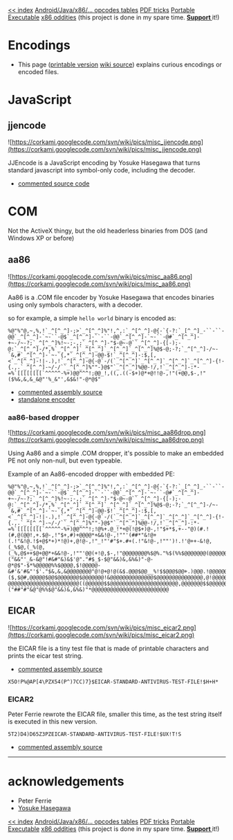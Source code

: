 [<< index](http://code.google.com/p/corkami/) [Android/Java/x86/... opcodes tables](http://opcodes.corkami.com) [PDF tricks](http://pdf.corkami.com) [Portable Executable](http://pe.corkami.com) [x86 oddities](http://x86.corkami.com) (this project is done in my spare time. **[Support ](http://code.google.com/p/corkami/wiki/About#Support_Corkami)** it!)

# Encodings #
  * This page ([printable version](http://code.google.com/p/corkami/wiki/Encodings?show=content) [wiki source](http://corkami.googlecode.com/svn/wiki/Encodings.wiki)) explains curious encodings or encoded files.


# JavaScript #
## jjencode ##
![https://corkami.googlecode.com/svn/wiki/pics/misc_jjencode.png](https://corkami.googlecode.com/svn/wiki/pics/misc_jjencode.png)

JJEncode is a JavaScript encoding by Yosuke Hasegawa that turns standard javascript into symbol-only code, including the decoder.

  * [commented source code](https://corkami.googlecode.com/svn/trunk/asm/encodings/jjencode.txt)

# COM #
Not the ActiveX thingy, but the old headerless binaries from DOS (and Windows XP or before)

## aa86 ##
![https://corkami.googlecode.com/svn/wiki/pics/misc_aa86.png](https://corkami.googlecode.com/svn/wiki/pics/misc_aa86.png)

Aa86 is a .COM file encoder by Yosuke Hasegawa that encodes binaries using only symbols characters, with a decoder.

so for example, a simple `hello world` binary is encoded as:
```
%@"%"@,~,%,!`_^[^_^]-;>`_^[^_^]%"!,^,:`_^[^_^]-@{-`{-?:`_[^_^]_-``-``-@@`_^[^_^]-`~-``-@$`_^[^_^]-``-``-@@`_^[^_^]-`~-``-@#`_^[^_^]-+~-/~-?;`_^[^_^]%!~-;-,;`_^[^_^]-"$-@~-@``_^[^_^]-{[-);-@:`_^[^_^]-/*,%`_^[^_^]`_^[^_^]`_^[^_^]`_^[^_^]%@$-@;-?;`_^[^_^]-/~-`&,#`_^[^_^]-`~-`{,*`_^[^_^]-@@-$!`_^[^_^]-:$,[,<`_^[^_^]-!|-.),!`_^[^_^]-@{-@`-/(`_^[^_^]`_^[^_^]`_^[^_^]`_^[^_^]-{!-{.,.`_^[^_^]-~/-/``_^[^_^]%""-}@$"`_^[^_^]%@@-!/,!`_^[^_^]-:*-=%`[[[[[[[[`^^^^^-%+)@@^^^!;@@_!,((,.((-$+)@*+@!!@-,!"(+@@,$-,!"($%&,&,&_&@"'%_&"',&$&!"-@*@$"
```

  * [commented assembly source](https://corkami.googlecode.com/svn/trunk/asm/encodings/aa86.asm)
  * [standalone encoder](https://corkami.googlecode.com/svn/trunk/asm/encodings/aa86.py)

### aa86-based dropper ###
![https://corkami.googlecode.com/svn/wiki/pics/misc_aa86drop.png](https://corkami.googlecode.com/svn/wiki/pics/misc_aa86drop.png)

Using Aa86 and a simple .COM dropper, it's possible to make an embedded PE not only non-null, but even typeable.

Example of an Aa86-encoded dropper with embedded PE:
```
%@"%"@,~,%,!`_^[^_^]-;>`_^[^_^]%"!,^,:`_^[^_^]-@{-`{-?:`_[^_^]_-``-``-@@`_^[^_^]-`~-``-@$`_^[^_^]-``-``-@@`_^[^_^]-`~-``-@#`_^[^_^]-+~-/~-?;`_^[^_^]%!~-;-,;`_^[^_^]-"$-@~-@``_^[^_^]-{[-);-@:`_^[^_^]-/*,%`_^[^_^]`_^[^_^]`_^[^_^]`_^[^_^]%@$-@;-?;`_^[^_^]-/~-`&,#`_^[^_^]-`~-`{,*`_^[^_^]-@@-$!`_^[^_^]-:$,[,<`_^[^_^]-!|-.),!`_^[^_^]-@{-@`-/(`_^[^_^]`_^[^_^]`_^[^_^]`_^[^_^]-{!-{.,.`_^[^_^]-~/-/``_^[^_^]%""-}@$"`_^[^_^]%@@-!/,!`_^[^_^]-:*-=%`[[[[[[[[`^^^^^-%+)@@^^^!;!@%+.@_!*+@(!@$+)@-,!"$+*$,+--"@)(#.!(#,@(@@!,+.$@-,!"$+,#)+@@@@*+&&!@-,!""'(##*"&!@+(.!"&!@.!$+@$*+)*!@)+,@!@-,!"_!"'#"$+.#+(.!"&!@-,!""')!.!'@++-&!@,(_%$@,(_%(@,(_%,@$++$@+@@*+&&!@-,!""'@@(+!@,$-,!"@@@@@@@@%$@%."%$(%%$@@@@@@@(@@@@@@,%@@@@@@,&@@@@@@@@@@@@@@@@@"#"@"$&"'_&@'@')&.&'&@"@%%$@"("&&"'_&-&@"!#&#"&)&$'@"."#$_$-$@"&&)&,&%&)"-@-@*@$"-$*%@@@@@%%$@@@@,$!@@@@@-&#'&'#&"'$'."$&,&,&@@@@@@@@"@!@+@!@(&$.@@@$@@__%!$$@@@$@@+.)@@@.!@@@@@@@@@@@@@@#($,$@#,@@@@@$@@$@@@@@@@$@@@@@@@!&@@@@@@@@@@@@@@$@@@@@@@@@@@@@@@,@!@@@@@+@!@@@@@@@@@@@@@#@@@@@@'"')&.&$'&&@@@@@@@@@@@@@@@@@@@@@@@@@@@@@@-@@@@@@@@@@@@@@@@@@@@@@@((@@@@@@$$@@@@@@@@@@@@@@@@@@@@@@,@@@@@@@$$@@@@@@@@@@@@@@@@@@@@@@@@@@@@@@@@@@@@@@@@@@@@@@@@@@@@@@@@@@@@@@@@@@@@@@@@@@@@@@@@@@@@@@@@@@@@@@@@@@@@@@@@@@@@@@@@@@@@@@@@@@@@@@@@@@@@@@$$@@@@@@(@@@@@@@@"#"@"$&"'_&@'@'%&$&@"@%%$@"("##"#"&@"@%%$@"&&)&,&%&)"*@@@@@@@@@@@@@@@@@@@@@@@@@
```

## EICAR ##
![https://corkami.googlecode.com/svn/wiki/pics/misc_eicar2.png](https://corkami.googlecode.com/svn/wiki/pics/misc_eicar2.png)

the EICAR file is a tiny test file that is made of printable characters and prints the eicar test string.

  * [commented assembly source](https://corkami.googlecode.com/svn/trunk/asm/encodings/eicar.asm)

```
X5O!P%@AP[4\PZX54(P^)7CC)7}$EICAR-STANDARD-ANTIVIRUS-TEST-FILE!$H+H*
```
### EICAR2 ###
Peter Ferrie rewrote the EICAR file, smaller this time, as the test string itself is executed in this new version.
```
5T2)D4)D65Z3PZEICAR-STANDARD-ANTIVIRUS-TEST-FILE!$UX!T!S
```

  * [commented assembly source](https://corkami.googlecode.com/svn/trunk/asm/encodings/eicar2.asm)

---

# acknowledgements #
  * Peter Ferrie
  * [Yosuke Hasegawa](http://utf-8.jp/)

[<< index](http://code.google.com/p/corkami/) [Android/Java/x86/... opcodes tables](http://opcodes.corkami.com) [PDF tricks](http://pdf.corkami.com) [Portable Executable](http://pe.corkami.com) [x86 oddities](http://x86.corkami.com) (this project is done in my spare time. **[Support ](http://code.google.com/p/corkami/wiki/About#Support_Corkami)** it!)